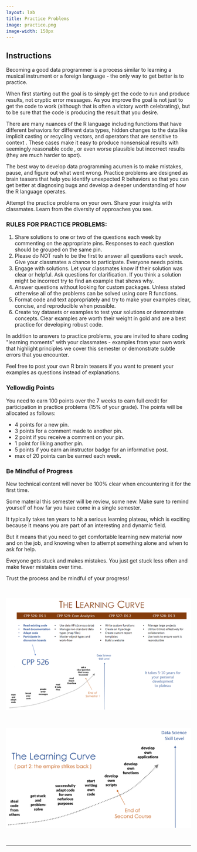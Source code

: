 ```yaml
---
layout: lab
title: Practice Problems 
image: practice.png
image-width: 150px
---
```



<div class = "uk-container uk-container-small">

  
  
## Instructions

  
Becoming a good data programmer is a process similar to learning a musical instrument or a foreign language - the only way to get better is to practice.


When first starting out the goal is to simply get the code to run and produce results, not cryptic error messages. As you improve the goal is not just to get the code to work (although that is often a victory worth celebrating), but to be sure that the code is producing the result that you desire.


There are many nuances of the R language including functions that have different behaviors for different data types, hidden changes to the data like implicit casting or recycling vectors, and operators that are sensitive to context . These cases make it easy to produce nonsensical results with seemingly reasonable code , or even worse plausible but incorrect results (they are much harder to spot).


The best way to develop data programming acumen is to make mistakes, pause, and figure out what went wrong. Practice problems are designed as brain teasers that help you identify unexpected R behaviors so that you can get better at diagnosing bugs and develop a deeper understanding of how the R language operates.


Attempt the practice problems on your own. Share your insights with classmates. Learn from the diversity of approaches you see.

 







### RULES FOR PRACTICE PROBLEMS:



1. Share solutions to one or two of the questions each week by commenting on the appropriate pins. Responses to each question should be grouped on the same pin.
2. Please do NOT rush to be the first to answer all questions each week. Give your classmates a chance to participate. Everyone needs points.
3. Engage with solutions. Let your classmates know if their solution was clear or helpful. Ask questions for clarification. If you think a solution might be incorrect try to find an example that shows why.
4. Answer questions without looking for custom packages. Unless stated otherwise all of the problems can be solved using core R functions.
5. Format code and text appropriately and try to make your examples clear, concise, and reproducible when possible.
6. Create toy datasets or examples to test your solutions or demonstrate concepts. Clear examples are worth their weight in gold and are a best practice for developing robust code.



In addition to answers to practice problems, you are invited to share coding "learning moments" with your classmates - examples from your own work that highlight principles we cover this semester or demonstrate subtle errors that you encounter.



Feel free to post your own R brain teasers if you want to present your examples as questions instead of explanations.



### Yellowdig Points


You need to earn 100 points over the 7 weeks to earn full credit for participation in practice problems (15% of your grade). The points will be allocated as follows:


* 4 points for a new pin.  
* 3 points for a comment made to another pin.  
* 2 point if you receive a comment on your pin.  
* 1 point for liking another pin.  
* 5 points if you earn an instructor badge for an informative post.  
* max of 20 points can be earned each week. 

  
  
### Be Mindful of Progress  
  
New technical content will never be 100% clear when encountering it for the first time. 
  
Some material this semester will be review, some new. Make sure to remind yourself of how far you have come in a single semester. 
  
It typically takes ten years to hit a serious learning plateau, which is exciting because it means you are part of an interesting and dynamic field. 
  
But it means that you need to get comfortable learning new material now and on the job, and knowing when to attempt something alone and when to ask for help. 
  
Everyone gets stuck and makes mistakes. You just get stuck less often and make fewer mistakes over time. 
  
Trust the process and be mindful of your progress! 

<br> 

![](../assets/img/learning-curve-01.png)
  
<br>
  
![](../assets/img/learning-curve-02.png)
  
  
  
<br>
<hr>
<br>
<br>

</div>
